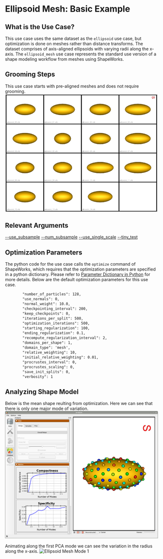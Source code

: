 # Ellipsoid Mesh: Basic Example

## What is the Use Case? 
This use case uses the same dataset as the `ellipsoid` use case, but optimization is done on meshes rather than distance transforms. The dataset comprises of axis-aligned ellipsoids with varying radii along the x-axis. The `ellipsoid_mesh` use case represents the standard use version of a shape modeling workflow from meshes using ShapeWorks. 

## Grooming Steps
This use case starts with pre-aligned meshes and does not require grooming.  
![Ellipsoid meshes](../../img/use-cases/ellipsoid_mesh_input.png)

## Relevant Arguments
[--use_subsample](../use-cases.md#-use_subsample)
[--num_subsample](../use-cases.md#-use_subsample)
[--use_single_scale](../use-cases.md#-use_single_scale)
[--tiny_test](../use-cases.md#-tiny_test)

## Optimization Parameters
The python code for the use case calls the `optimize` command of ShapeWorks, which requires that the optimization parameters are specified in a python dictionary. Please refer to [Parameter Dictionary in Python](../../workflow/optimize.md#parameter-dictionary-in-python) for more details. 
Below are the default optimization parameters for this use case.

```
        "number_of_particles": 128,
        "use_normals": 0,
        "normal_weight": 10.0,
        "checkpointing_interval": 200,
        "keep_checkpoints": 0,
        "iterations_per_split": 500,
        "optimization_iterations": 500,
        "starting_regularization": 100,
        "ending_regularization": 0.1,
        "recompute_regularization_interval": 2,
        "domains_per_shape": 1,
        "domain_type": 'mesh',
        "relative_weighting": 10,
        "initial_relative_weighting": 0.01,
        "procrustes_interval": 0,
        "procrustes_scaling": 0,
        "save_init_splits": 0,
        "verbosity": 1
```

## Analyzing Shape Model
Below is the mean shape reulting from optimization. Here we can see that there is only one major mode of variation.
![Ellipsoid Mesh Optimization](../../img/use-cases/ellipsoid_mesh.png)

Animating along the first PCA mode we can see the variation in the radius along the x-axis.
![Ellipsoid Mesh Mode 1](https://sci.utah.edu/~shapeworks/doc-resources/gifs/ellipsoid_mesh_mode1.gif)

